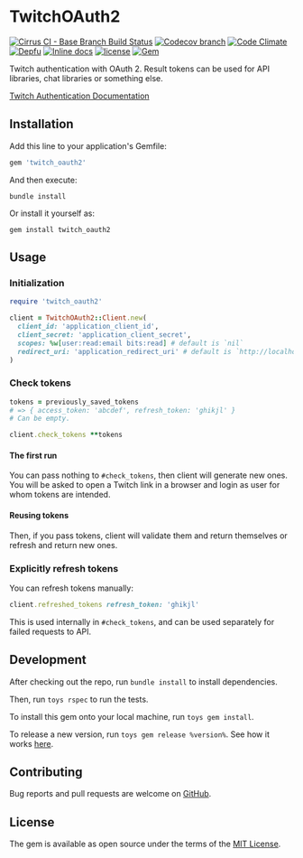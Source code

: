 # TwitchOAuth2

[![Cirrus CI - Base Branch Build Status](https://img.shields.io/cirrus/github/AlexWayfer/twitch_oauth2?style=flat-square)](https://cirrus-ci.com/github/AlexWayfer/twitch_oauth2)
[![Codecov branch](https://img.shields.io/codecov/c/github/AlexWayfer/twitch_oauth2/master.svg?style=flat-square)](https://codecov.io/gh/AlexWayfer/twitch_oauth2)
[![Code Climate](https://img.shields.io/codeclimate/maintainability/AlexWayfer/twitch_oauth2.svg?style=flat-square)](https://codeclimate.com/github/AlexWayfer/twitch_oauth2)
[![Depfu](https://img.shields.io/depfu/AlexWayfer/twitch_oauth2?style=flat-square)](https://depfu.com/repos/github/AlexWayfer/twitch_oauth2)
[![Inline docs](https://inch-ci.org/github/AlexWayfer/twitch_oauth2.svg?branch=master)](https://inch-ci.org/github/AlexWayfer/twitch_oauth2)
[![license](https://img.shields.io/github/license/AlexWayfer/twitch_oauth2.svg?style=flat-square)](https://github.com/AlexWayfer/twitch_oauth2/blob/master/LICENSE.txt)
[![Gem](https://img.shields.io/gem/v/twitch_oauth2.svg?style=flat-square)](https://rubygems.org/gems/twitch_oauth2)

Twitch authentication with OAuth 2.
Result tokens can be used for API libraries, chat libraries or something else.

[Twitch Authentication Documentation](https://dev.twitch.tv/docs/authentication)

## Installation

Add this line to your application's Gemfile:

```ruby
gem 'twitch_oauth2'
```

And then execute:

```
bundle install
```

Or install it yourself as:

```
gem install twitch_oauth2
```

## Usage

### Initialization

```ruby
require 'twitch_oauth2'

client = TwitchOAuth2::Client.new(
  client_id: 'application_client_id',
  client_secret: 'application_client_secret',
  scopes: %w[user:read:email bits:read] # default is `nil`
  redirect_uri: 'application_redirect_uri' # default is `http://localhost`
)
```

### Check tokens

```ruby
tokens = previously_saved_tokens
# => { access_token: 'abcdef', refresh_token: 'ghikjl' }
# Can be empty.

client.check_tokens **tokens
```

#### The first run

You can pass nothing to `#check_tokens`, then client will generate new ones.
You will be asked to open a Twitch link in a browser and login as user
for whom tokens are intended.

#### Reusing tokens

Then, if you pass tokens, client will validate them and return themselves
or refresh and return new ones.

### Explicitly refresh tokens

You can refresh tokens manually:

```ruby
client.refreshed_tokens refresh_token: 'ghikjl'
```

This is used internally in `#check_tokens`, and can be used separately
for failed requests to API.

## Development

After checking out the repo, run `bundle install` to install dependencies.

Then, run `toys rspec` to run the tests.

To install this gem onto your local machine, run `toys gem install`.

To release a new version, run `toys gem release %version%`.
See how it works [here](https://github.com/AlexWayfer/gem_toys#release).

## Contributing

Bug reports and pull requests are welcome on [GitHub](https://github.com/AlexWayfer/twitch_oauth2).

## License

The gem is available as open source under the terms of the
[MIT License](https://opensource.org/licenses/MIT).
